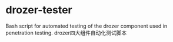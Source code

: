 # drozer-tester
Bash script for automated testing of the drozer component used in penetration testing.  drozer四大组件自动化测试脚本
